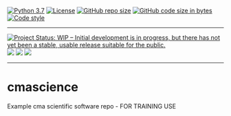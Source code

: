 [![Python 3.7](https://img.shields.io/badge/python-3.7-blue.svg)](https://www.python.org/downloads/release/python-370/)
[![License](https://img.shields.io/badge/License-BSD%203--Clause-blue.svg)](https://opensource.org/licenses/BSD-3-Clause)
[![GitHub repo size](https://img.shields.io/github/repo-size/jonathan-winn-geo/cmascience)](https://github.com/repo-size/jonathan-winn-geo/cmascience)
[![GitHub code size in bytes](https://img.shields.io/github/languages/code-size/jonathan-winn-geo/cmascience)](https://github.com/code-size/jonathan-winn-geo/cmascience)
[![Code style](https://img.shields.io/badge/code%20style-black-000000.svg)](https://github.com/psf/black)

---

[![Project Status: WIP – Initial development is in progress, but there has not yet been a stable, usable release suitable for the public.](https://www.repostatus.org/badges/latest/wip.svg)](https://www.repostatus.org/#wip)
![](https://github.com/jonathan-winn-geo/cmascience/workflows/docs/badge.svg)
![](https://github.com/jonathan-winn-geo/cmascience/workflows/gh-pages/badge.svg)
![](https://github.com/jonathan-winn-geo/cmascience/workflows/unit-tests/badge.svg)

---





# cmascience
Example cma scientific software repo - FOR TRAINING USE

